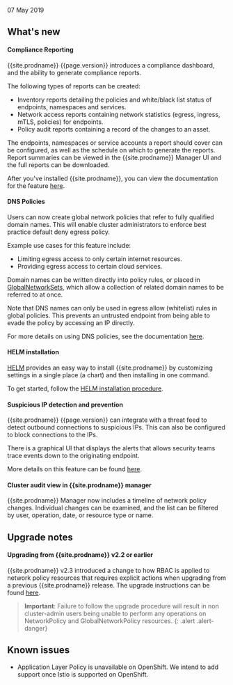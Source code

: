 07 May 2019

## What's new

#### Compliance Reporting

{{site.prodname}} {{page.version}} introduces a compliance dashboard, and the ability to generate
compliance reports.  

The following types of reports can be created:
- Inventory reports detailing the policies and white/black list status of endpoints, namespaces and services.
- Network access reports containing network statistics (egress, ingress, mTLS, policies) for endpoints.
- Policy audit reports containing a record of the changes to an asset.

The endpoints, namespaces or service accounts a report should cover can be configured, as well
as the schedule on which to generate the reports.  Report summaries
can be viewed in the {{site.prodname}} Manager UI and the full reports can be downloaded.

After you've installed {{site.prodname}}, you can view the documentation for the feature [here](../reference/compliance-reports).

#### DNS Policies

Users can now create global network policies that refer to fully qualified domain names.  This will
enable cluster administrators to enforce best practice default deny egress policy.

Example use cases for this feature include:
- Limiting egress access to only certain internet resources.
- Providing egress access to certain cloud services.

Domain names can be written directly into policy rules, or placed in
[GlobalNetworkSets](../reference/calicoctl/resources/globalnetworkset), which allow
a collection of related domain names to be referred to at once.

Note that DNS names can only be used in egress allow (whitelist) rules in global policies.
This prevents an untrusted endpoint from being able to evade the policy by accessing an IP directly.

For more details on using DNS policies, see the documentation [here](../security/domain-based-policy).

#### HELM installation

[HELM](https://helm.sh) provides an easy way to install {{site.prodname}} by customizing settings
in a single place (a chart) and then installing in one command.

To get started, follow the [HELM installation procedure](../getting-started/kubernetes/installation/helm).

#### Suspicious IP detection and prevention

{{site.prodname}} {{page.version}} can integrate with a threat feed to detect
outbound connections to suspicious IPs.  This can also be configured to
block connections to the IPs.

There is a graphical UI that displays the alerts that allows security teams trace
events down to the originating endpoint.

More details on this feature can be found [here](../security/suspicious-ips).

#### Cluster audit view in {{site.prodname}} manager

{{site.prodname}} Manager now includes a timeline of network policy changes.
Individual changes can be examined, and the list can be filtered by user,
operation, date, or resource type or name.

## Upgrade notes

#### Upgrading from {{site.prodname}} v2.2 or earlier

{{site.prodname}} v2.3 introduced a change to how RBAC is applied to network policy resources
that requires explicit actions when upgrading from a previous {{site.prodname}} release.
The upgrade instructions can be found [here](../maintenance/kubernetes-upgrade-tsee).

> **Important**: Failure to follow the upgrade procedure will result in non cluster-admin users
> being unable to perform any operations on NetworkPolicy and GlobalNetworkPolicy resources.
{: .alert .alert-danger}

## Known issues

- Application Layer Policy is unavailable on OpenShift.  We intend to add support once
  Istio is supported on OpenShift.